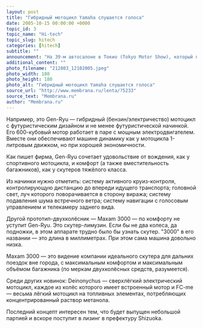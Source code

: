 ```yaml
---
layout: post
title: "Гибридный мотоцикл Yamaha слушается голоса"
date: 2005-10-15 00:00:00 +0000
topic_id: 3
topic_name: "Hi-tech"
topic_slug: hitech
categories: [hitech]
subtitle: ""
announcement: "На 39-м автосалоне в Токио (Tokyo Motor Show), который пройдёт с 22 октября по 6 ноября, компания Yamaha Motor представит ряд концептов и новых серийных моделей скутеров и мотоциклов. Экспериментальные прототипы заслуживают особого внимания. Их будет 7."
additional_content: ""
photo_filename: "212803_12102005.jpeg"
photo_width: 180
photo_height: 180
photo_alt: "Гибридный мотоцикл Yamaha слушается голоса"
source_url: "http://www.membrana.ru/lenta/?5233"
source_text: "Membrana.ru"
author: "Membrana.ru"
---
```

Например, это Gen-Ryu — гибридный (бензин/электричество) мотоцикл с футуристическим дизайном и не менее футуристической начинкой. Его 600-кубовый мотор работает в паре с мощным электродвигателем. Вместе они обеспечивают машине динамику как у мотоцикла 1-литровым движком, но при хорошей экономичности.

Как пишет фирма, Gen-Ryu сочетает удовольствие от вождения, как у спортивного мотоцикла, и комфорт (а также вместительность багажников), как у скутеров тяжёлого класса.

Из начинки нужно отметить: систему активного круиз-контроля, контролирующую дистанцию до впереди идущего транспорта; головной свет, луч которого поворачивается в сторону виража; систему подавления шума встречного ветра; систему навигации с голосовым управлением и телекамеру заднего вида.

Другой прототип-двухколёсник — Maxam 3000 — по комфорту не уступит Gen-Ryu. Это скутер-лимузин. Если бы не два колеса, да подножки, в этом аппарате трудно было бы узнать скутер. "3000" в его названии — это длина в миллиметрах. При этом сама машина довольно низка.

Maxam 3000 — это видение компании идеального скутера для дальних поездок вне города, с максимальным комфортом и максимальным объёмом багажника (по меркам двухколёсных средств, разумеется).

Среди других новинок: Deinonychus — сверхлёгкий электрический мотоцикл, каждое из колёс которого имеет встроенный мотор и FC-me — весьма лёгкий мотоцикл на топливных элементах, потребляющих концентрированный раствор метанола.

Последний концепт интересен тем, что будет выпущен небольшой партией и вскоре поступит в лизинг в префектуру Shizuoka.
